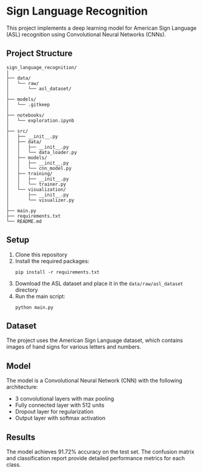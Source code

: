 # Sign Language Recognition

This project implements a deep learning model for American Sign Language (ASL) recognition using Convolutional Neural Networks (CNNs).

## Project Structure
```
sign_language_recognition/
│
├── data/
│   └── raw/
│       └── asl_dataset/
│
├── models/
│   └── .gitkeep
│
├── notebooks/
│   └── exploration.ipynb
│
├── src/
│   ├── __init__.py
│   ├── data/
│   │   ├── __init__.py
│   │   └── data_loader.py
│   ├── models/
│   │   ├── __init__.py
│   │   └── cnn_model.py
│   ├── training/
│   │   ├── __init__.py
│   │   └── trainer.py
│   └── visualization/
│       ├── __init__.py
│       └── visualizer.py
│
├── main.py
├── requirements.txt
└── README.md
```
## Setup

1. Clone this repository
2. Install the required packages:
   ```
   pip install -r requirements.txt
   ```
3. Download the ASL dataset and place it in the `data/raw/asl_dataset` directory
4. Run the main script:
   ```
   python main.py
   ```

## Dataset

The project uses the American Sign Language dataset, which contains images of hand signs for various letters and numbers.

## Model

The model is a Convolutional Neural Network (CNN) with the following architecture:
- 3 convolutional layers with max pooling
- Fully connected layer with 512 units
- Dropout layer for regularization
- Output layer with softmax activation

## Results

The model achieves 91.72% accuracy on the test set. The confusion matrix and classification report provide detailed performance metrics for each class.
